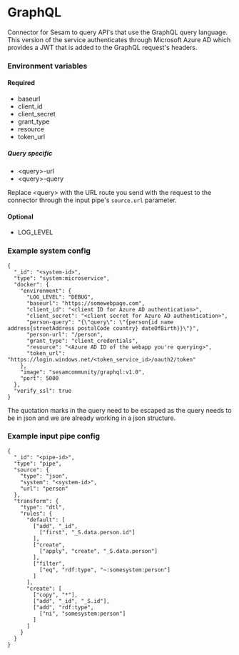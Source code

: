 # GraphQL
Connector for Sesam to query API's that use the GraphQL query language. This version of the service authenticates through Microsoft Azure AD which provides a JWT that is added to the GraphQL request's headers.

### Environment variables
#### Required
* baseurl
* client_id
* client_secret
* grant_type
* resource
* token_url

##### Query specific
* \<query\>-url
* \<query\>-query

Replace \<query\> with the URL route you send with the request to the connector through the input pipe's ```source.url``` parameter.

#### Optional
* LOG_LEVEL

### Example system config
```
{
  "_id": "<system-id>",
  "type": "system:microservice",
  "docker": {
    "environment": {
      "LOG_LEVEL": "DEBUG",
      "baseurl": "https://somewebpage.com",
      "client_id": "<client ID for Azure AD authentication>",
      "client_secret": "<client secret for Azure AD authentication>",
      "person-query": "{\"query\": \"{person{id name address{streetAddress postalCode country} dateOfBirth}}\"}",
      "person-url": "/person",
      "grant_type": "client_credentials",
      "resource": "<Azure AD ID of the webapp you're querying>",
      "token_url": "https://login.windows.net/<token_service_id>/oauth2/token"
    },
    "image": "sesamcommunity/graphql:v1.0",
    "port": 5000
  },
  "verify_ssl": true
}
```
The quotation marks in the query need to be escaped as the query needs to be in json and we are already working in a json structure.

### Example input pipe config
```
{
  "_id": "<pipe-id>",
  "type": "pipe",
  "source": {
    "type": "json",
    "system": "<system-id>",
    "url": "person"
  },
  "transform": {
    "type": "dtl",
    "rules": {
      "default": [
        ["add", "_id",
          ["first", "_S.data.person.id"]
        ],
        ["create",
          ["apply", "create", "_S.data.person"]
        ],
        ["filter",
          ["eq", "rdf:type", "~:somesystem:person"]
        ]
      ],
      "create": [
        ["copy", "*"],
        ["add", "_id", "_S.id"],
        ["add", "rdf:type",
          ["ni", "somesystem:person"]
        ]
      ]
    }
  }
}
```